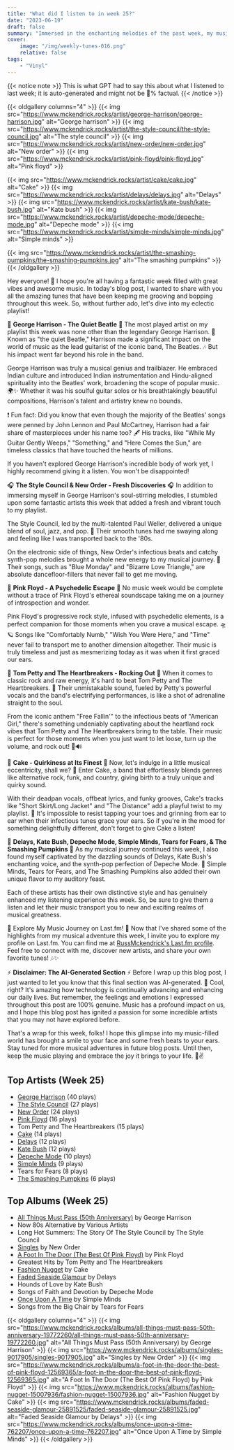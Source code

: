 ```yaml
---
title: "What did I listen to in week 25?"
date: "2023-06-19"
draft: false
summary: "Immersed in the enchanting melodies of the past week, my musical voyage led me down a path only George Harrison could forge. As notes gracefully danced upon my soul, his timeless tunes became the soundtrack of my days, infusing each moment with a touch of transcendence. Join me as I unravel the magic of Harrison in my latest blog post."
cover:
    image: "/img/weekly-tunes-016.png"
    relative: false
tags:
    - "Vinyl"
---
```


{{< notice note >}}
This is what GPT had to say this about what I listened to last week; it is auto-generated and might not be 💯% factual.
{{< /notice >}}

{{< oldgallery columns="4" >}}
{{< img src="https://www.mckendrick.rocks/artist/george-harrison/george-harrison.jpg" alt="George harrison" >}}
{{< img src="https://www.mckendrick.rocks/artist/the-style-council/the-style-council.jpg" alt="The style council" >}}
{{< img src="https://www.mckendrick.rocks/artist/new-order/new-order.jpg" alt="New order" >}}
{{< img src="https://www.mckendrick.rocks/artist/pink-floyd/pink-floyd.jpg" alt="Pink floyd" >}}

{{< img src="https://www.mckendrick.rocks/artist/cake/cake.jpg" alt="Cake" >}}
{{< img src="https://www.mckendrick.rocks/artist/delays/delays.jpg" alt="Delays" >}}
{{< img src="https://www.mckendrick.rocks/artist/kate-bush/kate-bush.jpg" alt="Kate bush" >}}
{{< img src="https://www.mckendrick.rocks/artist/depeche-mode/depeche-mode.jpg" alt="Depeche mode" >}}
{{< img src="https://www.mckendrick.rocks/artist/simple-minds/simple-minds.jpg" alt="Simple minds" >}}

{{< img src="https://www.mckendrick.rocks/artist/the-smashing-pumpkins/the-smashing-pumpkins.jpg" alt="The smashing pumpkins" >}}{{< /oldgallery >}}

Hey everyone! 👋 I hope you're all having a fantastic week filled with great vibes and awesome music. In today's blog post, I wanted to share with you all the amazing tunes that have been keeping me grooving and bopping throughout this week. So, without further ado, let's dive into my eclectic playlist!

🎵 **George Harrison - The Quiet Beatle** 🎵
The most played artist on my playlist this week was none other than the legendary George Harrison. 🎸 Known as "the quiet Beatle," Harrison made a significant impact on the world of music as the lead guitarist of the iconic band, The Beatles. 🎶 But his impact went far beyond his role in the band.

George Harrison was truly a musical genius and trailblazer. He embraced Indian culture and introduced Indian instrumentation and Hindu-aligned spirituality into the Beatles' work, broadening the scope of popular music. 🌍✨ Whether it was his soulful guitar solos or his breathtakingly beautiful compositions, Harrison's talent and artistry knew no bounds.

❗ Fun fact: Did you know that even though the majority of the Beatles' songs were penned by John Lennon and Paul McCartney, Harrison had a fair share of masterpieces under his name too? 🖋️ His tracks, like "While My Guitar Gently Weeps," "Something," and "Here Comes the Sun," are timeless classics that have touched the hearts of millions.

If you haven't explored George Harrison's incredible body of work yet, I highly recommend giving it a listen. You won't be disappointed!

🎧 **The Style Council & New Order - Fresh Discoveries** 🎧
In addition to immersing myself in George Harrison's soul-stirring melodies, I stumbled upon some fantastic artists this week that added a fresh and vibrant touch to my playlist.

The Style Council, led by the multi-talented Paul Weller, delivered a unique blend of soul, jazz, and pop. 🎷 Their smooth tunes had me swaying along and feeling like I was transported back to the '80s.

On the electronic side of things, New Order's infectious beats and catchy synth-pop melodies brought a whole new energy to my musical journey. 💃 Their songs, such as "Blue Monday" and "Bizarre Love Triangle," are absolute dancefloor-fillers that never fail to get me moving.

🌈 **Pink Floyd - A Psychedelic Escape** 🌈
No music week would be complete without a trace of Pink Floyd's ethereal soundscape taking me on a journey of introspection and wonder.

Pink Floyd's progressive rock style, infused with psychedelic elements, is a perfect companion for those moments when you crave a musical escape. 🛸🪐 Songs like "Comfortably Numb," "Wish You Were Here," and "Time" never fail to transport me to another dimension altogether. Their music is truly timeless and just as mesmerizing today as it was when it first graced our ears.

🚀 **Tom Petty and The Heartbreakers - Rocking Out** 🚀
When it comes to classic rock and raw energy, it's hard to beat Tom Petty and The Heartbreakers. 🎸 Their unmistakable sound, fueled by Petty's powerful vocals and the band's electrifying performances, is like a shot of adrenaline straight to the soul.

From the iconic anthem "Free Fallin'" to the infectious beats of "American Girl," there's something undeniably captivating about the heartland rock vibes that Tom Petty and The Heartbreakers bring to the table. Their music is perfect for those moments when you just want to let loose, turn up the volume, and rock out! 🤘🔊

🎂 **Cake - Quirkiness at Its Finest** 🎂
Now, let's indulge in a little musical eccentricity, shall we? 🍰 Enter Cake, a band that effortlessly blends genres like alternative rock, funk, and country, giving birth to a truly unique and quirky sound.

With their deadpan vocals, offbeat lyrics, and funky grooves, Cake's tracks like "Short Skirt/Long Jacket" and "The Distance" add a playful twist to my playlist. 🕺 It's impossible to resist tapping your toes and grinning from ear to ear when their infectious tunes grace your ears. So if you're in the mood for something delightfully different, don't forget to give Cake a listen!

🌺 **Delays, Kate Bush, Depeche Mode, Simple Minds, Tears for Fears, & The Smashing Pumpkins** 🌺
As my musical journey continued this week, I also found myself captivated by the dazzling sounds of Delays, Kate Bush's enchanting voice, and the synth-pop perfection of Depeche Mode. 🌸 Simple Minds, Tears for Fears, and The Smashing Pumpkins also added their own unique flavor to my auditory feast.

Each of these artists has their own distinctive style and has genuinely enhanced my listening experience this week. So, be sure to give them a listen and let their music transport you to new and exciting realms of musical greatness.

🌟 Explore My Music Journey on Last.fm! 🌟
Now that I've shared some of the highlights from my musical adventure this week, I invite you to explore my profile on Last.fm. You can find me at [RussMckendrick's Last.fm profile](https://www.last.fm/user/RussMckendrick). Feel free to connect with me, discover new artists, and share your own favorite tunes! 🎶✨

⚡ **Disclaimer: The AI-Generated Section** ⚡
Before I wrap up this blog post, I just wanted to let you know that this final section was AI-generated. 🤖 Cool, right? It's amazing how technology is continually advancing and enhancing our daily lives. But remember, the feelings and emotions I expressed throughout this post are 100% genuine. Music has a profound impact on us, and I hope this blog post has ignited a passion for some incredible artists that you may not have explored before.

That's a wrap for this week, folks! I hope this glimpse into my music-filled world has brought a smile to your face and some fresh beats to your ears. Stay tuned for more musical adventures in future blog posts. Until then, keep the music playing and embrace the joy it brings to your life. 🎵✌️

## Top Artists (Week 25)

- [George Harrison](https://www.mckendrick.rocks/artist/george-harrison/) (40 plays)
- [The Style Council](https://www.mckendrick.rocks/artist/the-style-council/) (27 plays)
- [New Order](https://www.mckendrick.rocks/artist/new-order/) (24 plays)
- [Pink Floyd](https://www.mckendrick.rocks/artist/pink-floyd/) (16 plays)
- Tom Petty and The Heartbreakers (15 plays)
- [Cake](https://www.mckendrick.rocks/artist/cake/) (14 plays)
- [Delays](https://www.mckendrick.rocks/artist/delays/) (12 plays)
- [Kate Bush](https://www.mckendrick.rocks/artist/kate-bush/) (12 plays)
- [Depeche Mode](https://www.mckendrick.rocks/artist/depeche-mode/) (10 plays)
- [Simple Minds](https://www.mckendrick.rocks/artist/simple-minds/) (9 plays)
- Tears for Fears (8 plays)
- [The Smashing Pumpkins](https://www.mckendrick.rocks/artist/the-smashing-pumpkins/) (6 plays)


## Top Albums (Week 25)

- [All Things Must Pass (50th Anniversary)](https://www.mckendrick.rocks/albums/all-things-must-pass-50th-anniversary-19772260/) by George Harrison
- Now 80s Alternative by Various Artists
- Long Hot Summers: The Story Of The Style Council by The Style Council
- [Singles](https://www.mckendrick.rocks/albums/singles-9017905/) by New Order
- [A Foot In The Door (The Best Of Pink Floyd)](https://www.mckendrick.rocks/albums/a-foot-in-the-door-the-best-of-pink-floyd-12569365/) by Pink Floyd
- Greatest Hits by Tom Petty and The Heartbreakers
- [Fashion Nugget](https://www.mckendrick.rocks/albums/fashion-nugget-15007936/) by Cake
- [Faded Seaside Glamour](https://www.mckendrick.rocks/albums/faded-seaside-glamour-25891525/) by Delays
- Hounds of Love by Kate Bush
- Songs of Faith and Devotion by Depeche Mode
- [Once Upon A Time](https://www.mckendrick.rocks/albums/once-upon-a-time-762207/) by Simple Minds
- Songs from the Big Chair by Tears for Fears


{{< oldgallery columns="4" >}}
{{< img src="https://www.mckendrick.rocks/albums/all-things-must-pass-50th-anniversary-19772260/all-things-must-pass-50th-anniversary-19772260.jpg" alt="All Things Must Pass (50th Anniversary) by George Harrison" >}}
{{< img src="https://www.mckendrick.rocks/albums/singles-9017905/singles-9017905.jpg" alt="Singles by New Order" >}}
{{< img src="https://www.mckendrick.rocks/albums/a-foot-in-the-door-the-best-of-pink-floyd-12569365/a-foot-in-the-door-the-best-of-pink-floyd-12569365.jpg" alt="A Foot In The Door (The Best Of Pink Floyd) by Pink Floyd" >}}
{{< img src="https://www.mckendrick.rocks/albums/fashion-nugget-15007936/fashion-nugget-15007936.jpg" alt="Fashion Nugget by Cake" >}}
{{< img src="https://www.mckendrick.rocks/albums/faded-seaside-glamour-25891525/faded-seaside-glamour-25891525.jpg" alt="Faded Seaside Glamour by Delays" >}}
{{< img src="https://www.mckendrick.rocks/albums/once-upon-a-time-762207/once-upon-a-time-762207.jpg" alt="Once Upon A Time by Simple Minds" >}}
{{< /oldgallery >}}